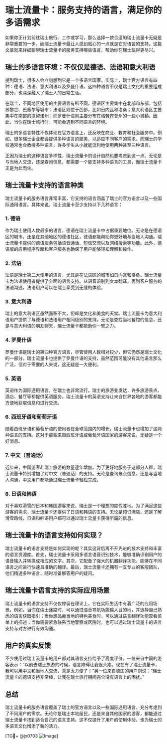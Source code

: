 # 瑞士流量卡：服务支持的语言，满足你的多语需求

如果你正计划前往瑞士旅行、工作或学习，那么选择一款合适的瑞士流量卡无疑是非常重要的一步。而瑞士流量卡最让人感到贴心的一点就是它对语言的支持。这篇文章就来详细聊聊瑞士流量卡的服务支持哪些语言，帮助你在瑞士玩得更尽兴。

## 瑞士的多语言环境：不仅仅是德语、法语和意大利语

提到瑞士，很多人会立刻想到它是一个多语言国家。实际上，瑞士官方语言有四种：德语、法语、意大利语以及罗曼什语。这四种语言不仅是瑞士文化的重要组成部分，也深深融入了瑞士人的日常生活。

在瑞士，不同地区使用的主要语言有所不同。德语区主要集中在北部和东部，包括苏黎世、巴塞尔等城市；法语区则位于西部，比如日内瓦和洛桑；意大利语区主要集中在南部的提契诺州；而罗曼什语则主要分布在格劳宾登州的一些小城镇。因此，当你在瑞士旅行时，可能会遇到不同语言的环境。

瑞士的多语言特性不仅体现在官方语言上，还反映在商业、教育和社会服务中。例如，很多瑞士企业都会提供多种语言的服务，以适应不同客户的需求。而瑞士的学校通常也会教授多种语言，许多学生从小就能流利地使用两种甚至三种语言。

正因为瑞士的这种语言多样性，瑞士流量卡的设计自然也要考虑到这一点。无论是与当地人交流，还是查询信息，都需要一个能支持多种语言的工具，而瑞士流量卡正是为此而生。

## 瑞士流量卡支持的语言种类

瑞士流量卡的服务语言非常丰富，它支持的语言涵盖了瑞士的官方语言以及一些国际通用语言。具体来说，瑞士流量卡至少支持以下几种语言：

### 1. 德语

作为瑞士使用人数最多的语言，德语在瑞士流量卡中占据重要地位。无论是在德语区的城市，还是在其他地区的德语社区，德语都能帮助你更好地与当地人沟通。瑞士流量卡提供的德语服务包括语音通话、短信交流以及网络搜索等功能。此外，德语版的应用程序界面和客户服务也确保了用户能够轻松理解和操作。

### 2. 法语

法语是瑞士第二大使用的语言，尤其是在法语区的城市如日内瓦和洛桑。瑞士流量卡为法语使用者提供了全面的语言支持。从语音识别到文本翻译，再到客户服务的法语沟通，法语用户可以在瑞士享受到无缝的体验。

### 3. 意大利语

瑞士的意大利语区虽然面积不大，但却是文化和美食的天堂。瑞士流量卡为意大利语用户提供了与德语和法语用户相同级别的支持。无论是查找当地餐馆的信息，还是与意大利语的朋友聊天，瑞士流量卡都能助你一臂之力。

### 4. 罗曼什语

罗曼什语是瑞士的第四种官方语言，尽管使用人数相对较少，但它仍然是瑞士文化的一部分。瑞士流量卡也提供了罗曼什语的支持，虽然范围可能没有其他语言那么广泛，但对于需要的人来说，这无疑是一大便利。

### 5. 英语

英语作为国际通用语言，在瑞士也非常流行。瑞士的旅游业发达，许多旅游景点、酒店、餐厅等都提供英语服务。瑞士流量卡的英语支持让来自世界各地的游客都能方便地获取信息和进行交流。

### 6. 西班牙语和葡萄牙语

随着西班牙语和葡萄牙语的使用者在全球范围内的增长，瑞士流量卡也增加了这两种语言的支持。这对于那些来自西班牙语或葡萄牙语国家的游客来说，无疑是一个好消息。

### 7. 中文（普通话）

近年来，中国游客赴瑞士旅游的数量逐年增加。为了更好地服务于这部分人群，瑞士流量卡特别增加了对中文（普通话）的支持。无论是查询景点信息，还是与当地人沟通，中文用户都能通过瑞士流量卡轻松完成。

### 8. 日语和韩语

对于喜欢滑雪的日本和韩国游客来说，瑞士是一个理想的度假胜地。为了满足这些游客的需求，瑞士流量卡还提供了日语和韩语的支持。无论是预订酒店，还是了解滑雪路线，日语和韩语用户都可以通过瑞士流量卡获得所需的信息。

## 瑞士流量卡的语言支持如何实现？

瑞士流量卡的语言支持是如何实现的呢？其实这背后离不开先进的技术支持和丰富的语言资源库。首先，瑞士流量卡采用多语言语音识别技术，能够准确识别用户的语音输入并转换成相应的文字。其次，它配备了强大的机器翻译功能，能够在不同语言之间进行快速且准确的翻译。最后，瑞士流量卡还拥有一支专业的客服团队，他们精通多种语言，随时准备解答用户的疑问。

## 瑞士流量卡语言支持的实际应用场景

瑞士流量卡的语言支持不仅仅停留在理论上，它在实际生活中有着广泛的应用场景。例如，当你在瑞士迷路时，可以通过语音导航功能输入目的地，并选择自己熟悉的语言获取指引；当你想品尝当地的特色美食时，可以通过语言翻译功能查看菜单上的描述；当你需要紧急联系当地警察或医院时，也可以通过瑞士流量卡的语言支持与对方进行有效沟通。

## 用户的真实反馈

不少使用过瑞士流量卡的用户都对其语言支持给予了高度评价。一位来自中国的游客表示：“以前去瑞士旅游的时候，语言障碍让我很头疼。现在有了瑞士流量卡，我可以用中文和当地人交流，真是太方便了！”另一位来自德国的用户则说：“瑞士流量卡的德语支持非常棒，让我在瑞士旅行期间完全没有语言上的困扰。”

## 总结

瑞士流量卡的服务语言覆盖了瑞士的官方语言以及一些国际通用语言，充分考虑到了不同用户的需求。无论你是瑞士本地居民，还是来自其他国家的游客，都能通过瑞士流量卡找到适合自己的语言支持。这不仅提升了用户的使用体验，也为瑞士的多语言文化增添了新的活力。

[TG💪+ @jx0703 ![Image](https://github.com/user-attachments/assets/dbca1d08-cadb-493c-b0ec-ad6f7a83f270)]